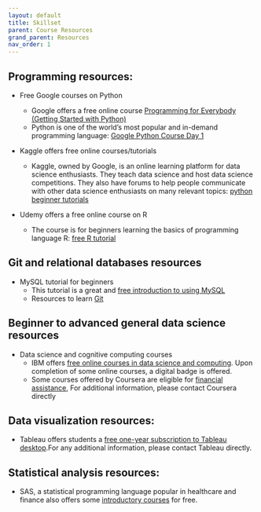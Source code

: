 ```yaml
---
layout: default
title: Skillset
parent: Course Resources
grand_parent: Resources
nav_order: 1
---
```

## Programming resources: 

- Free Google courses on Python 
     - Google offers a free online course [Programming for Everybody (Getting Started with Python)](https://learndigital.withgoogle.com/digitalgarage/course/programming-for-everybody-python) 
     - Python is one of the world’s most popular and in-demand programming language: [Google Python Course Day 1](https://www.youtube.com/watch?v=tKTZoB2Vjuk&t=898s)
      
- Kaggle offers free online courses/tutorials 
     - Kaggle, owned by Google, is an online learning platform for data science enthusiasts. They teach data science and host data science competitions. They also have forums to help people communicate with other data science enthusiasts on many relevant topics: [python beginner tutorials](https://www.kaggle.com/learn/python)
      
- Udemy offers a free online course on R
     - The course is for beginners learning the basics of programming language R: [free R tutorial](https://www.udemy.com/course/r-basics/?LSNPUBID=JVFxdTr9V80&ranEAID=JVFxdTr9V80&ranMID=39197&ranSiteID=JVFxdTr9V80-K3jzsZrSlmrioQNXjgcjhQ&utm_medium=udemyads&utm_source=aff-campaign)

## Git and relational databases resources
- MySQL tutorial for beginners
     - This tutorial is a great and [free introduction to using MySQL](https://www.youtube.com/watch?v=7S_tz1z_5bA&t=913s) 
     - Resources to learn [Git](https://try.github.io/)

## Beginner to advanced general data science resources
- Data science and cognitive computing courses 
     - IBM offers [free online courses in data science and computing](https://cognitiveclass.ai/). Upon completion of some online courses, a digital badge is offered. 
     - Some courses offered by Coursera are eligible for [financial assistance](https://learner.coursera.help/hc/en-us/articles/115003084226-Solve-problems-with-Financial-Aid-or-Scholarships), For additional information, please contact Coursera directly

## Data visualization resources: 
- Tableau offers students a [free one-year subscription to Tableau desktop](https://www.tableau.com/academic/students).For any additional information, please contact Tableau directly. 

## Statistical analysis resources: 
- SAS, a statistical programming language popular in healthcare and finance also offers some [introductory courses](https://www.sas.com/en_us/training/offers/free-training.html) for free. 
